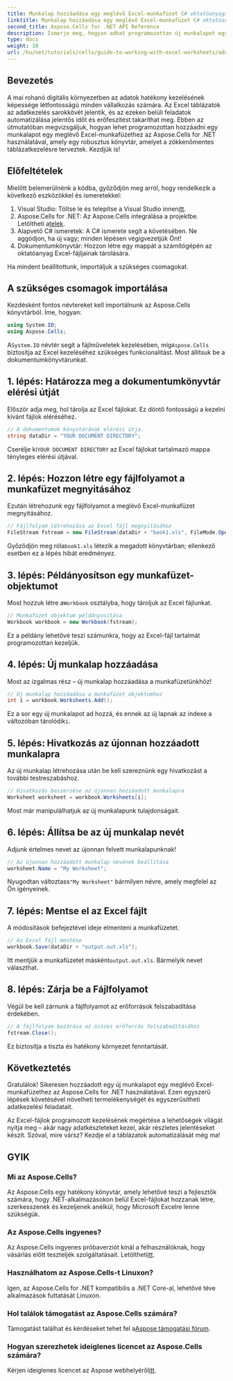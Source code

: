 ```yaml
---
title: Munkalap hozzáadása egy meglévő Excel-munkafüzet C# oktatóanyagához
linktitle: Munkalap hozzáadása egy meglévő Excel-munkafüzet C# oktatóanyagához
second_title: Aspose.Cells for .NET API Reference
description: Ismerje meg, hogyan adhat programozottan új munkalapot egy meglévő Excel-munkafüzethez az Aspose.Cells for .NET használatával. Ez a lépésenkénti útmutató a módosított munkafüzet mentését ismerteti, megkönnyítve ezzel a fejlesztők számára.
type: docs
weight: 10
url: /hu/net/tutorials/cells/guide-to-working-with-excel-worksheets/adding-worksheet-to-existing-excel-workbook-csharp-tutorial/
---
```

## Bevezetés

A mai rohanó digitális környezetben az adatok hatékony kezelésének képessége létfontosságú minden vállalkozás számára. Az Excel táblázatok az adatkezelés sarokkövét jelentik, és az ezeken belüli feladatok automatizálása jelentős időt és erőfeszítést takaríthat meg. Ebben az útmutatóban megvizsgáljuk, hogyan lehet programozottan hozzáadni egy munkalapot egy meglévő Excel-munkafüzethez az Aspose.Cells for .NET használatával, amely egy robusztus könyvtár, amelyet a zökkenőmentes táblázatkezelésre terveztek. Kezdjük is!

## Előfeltételek

Mielőtt belemerülnénk a kódba, győződjön meg arról, hogy rendelkezik a következő eszközökkel és ismeretekkel:

1.  Visual Studio: Töltse le és telepítse a Visual Studio innen[itt](https://visualstudio.microsoft.com/vs/).
2. Aspose.Cells for .NET: Az Aspose.Cells integrálása a projektbe. Letöltheti a[telek](https://releases.aspose.com/cells/net/).
3. Alapvető C# ismeretek: A C# ismerete segít a követésében. Ne aggódjon, ha új vagy; minden lépésen végigvezetjük Önt!
4. Dokumentumkönyvtár: Hozzon létre egy mappát a számítógépén az oktatóanyag Excel-fájljainak tárolására.

Ha mindent beállítottunk, importáljuk a szükséges csomagokat.

## A szükséges csomagok importálása

Kezdésként fontos névtereket kell importálnunk az Aspose.Cells könyvtárból. Íme, hogyan:

```csharp
using System.IO;
using Aspose.Cells;
```

 A`System.IO` névtér segít a fájlműveletek kezelésében, míg`Aspose.Cells` biztosítja az Excel kezeléséhez szükséges funkcionalitást. Most állítsuk be a dokumentumkönyvtárunkat.

## 1. lépés: Határozza meg a dokumentumkönyvtár elérési útját

Először adja meg, hol tárolja az Excel fájlokat. Ez döntő fontosságú a kezelni kívánt fájlok eléréséhez.

```csharp
// A dokumentumok könyvtárának elérési útja.
string dataDir = "YOUR DOCUMENT DIRECTORY";
```

 Cserélje ki`YOUR DOCUMENT DIRECTORY` az Excel fájlokat tartalmazó mappa tényleges elérési útjával.

## 2. lépés: Hozzon létre egy fájlfolyamot a munkafüzet megnyitásához

Ezután létrehozunk egy fájlfolyamot a meglévő Excel-munkafüzet megnyitásához.

```csharp
// Fájlfolyam létrehozása az Excel fájl megnyitásához
FileStream fstream = new FileStream(dataDir + "book1.xls", FileMode.Open);
```

 Győződjön meg róla`book1.xls` létezik a megadott könyvtárban; ellenkező esetben ez a lépés hibát eredményez.

## 3. lépés: Példányosítson egy munkafüzet-objektumot

 Most hozzuk létre a`Workbook` osztályba, hogy tároljuk az Excel fájlunkat.

```csharp
// Munkafüzet objektum példányosítása
Workbook workbook = new Workbook(fstream);
```

Ez a példány lehetővé teszi számunkra, hogy az Excel-fájl tartalmát programozottan kezeljük.

## 4. lépés: Új munkalap hozzáadása

Most az izgalmas rész – új munkalap hozzáadása a munkafüzetünkhöz!

```csharp
// Új munkalap hozzáadása a munkafüzet objektumhoz
int i = workbook.Worksheets.Add();
```

 Ez a sor egy új munkalapot ad hozzá, és ennek az új lapnak az indexe a változóban tárolódik`i`.

## 5. lépés: Hivatkozás az újonnan hozzáadott munkalapra

Az új munkalap létrehozása után be kell szereznünk egy hivatkozást a további testreszabáshoz.

```csharp
// Hivatkozás beszerzése az újonnan hozzáadott munkalapra
Worksheet worksheet = workbook.Worksheets[i];
```

Most már manipulálhatjuk az új munkalapunk tulajdonságait.

## 6. lépés: Állítsa be az új munkalap nevét

Adjunk értelmes nevet az újonnan felvett munkalapunknak!

```csharp
// Az újonnan hozzáadott munkalap nevének beállítása
worksheet.Name = "My Worksheet";
```

 Nyugodtan változtass`"My Worksheet"` bármilyen névre, amely megfelel az Ön igényeinek.

## 7. lépés: Mentse el az Excel fájlt

A módosítások befejeztével ideje elmenteni a munkafüzetet.

```csharp
// Az Excel fájl mentése
workbook.Save(dataDir + "output.out.xls");
```

 Itt mentjük a munkafüzetet másként`output.out.xls`. Bármelyik nevet választhat.

## 8. lépés: Zárja be a Fájlfolyamot

Végül be kell zárnunk a fájlfolyamot az erőforrások felszabadítása érdekében.

```csharp
// A fájlfolyam bezárása az összes erőforrás felszabadításához
fstream.Close();
```

Ez biztosítja a tiszta és hatékony környezet fenntartását.

## Következtetés

Gratulálok! Sikeresen hozzáadott egy új munkalapot egy meglévő Excel-munkafüzethez az Aspose.Cells for .NET használatával. Ezen egyszerű lépések követésével növelheti termelékenységét és egyszerűsítheti adatkezelési feladatait. 

Az Excel-fájlok programozott kezelésének megértése a lehetőségek világát nyitja meg – akár nagy adatkészleteket kezel, akár részletes jelentéseket készít. Szóval, mire vársz? Kezdje el a táblázatok automatizálását még ma!

## GYIK

### Mi az Aspose.Cells?
Az Aspose.Cells egy hatékony könyvtár, amely lehetővé teszi a fejlesztők számára, hogy .NET-alkalmazásokon belül Excel-fájlokat hozzanak létre, szerkesszenek és kezeljenek anélkül, hogy Microsoft Excelre lenne szükségük.

### Az Aspose.Cells ingyenes?
 Az Aspose.Cells ingyenes próbaverziót kínál a felhasználóknak, hogy vásárlás előtt teszteljék szolgáltatásait. Letöltheti[itt](https://releases.aspose.com/cells/net/).

### Használhatom az Aspose.Cells-t Linuxon?
Igen, az Aspose.Cells for .NET kompatibilis a .NET Core-al, lehetővé téve alkalmazások futtatását Linuxon.

### Hol találok támogatást az Aspose.Cells számára?
 Támogatást találhat és kérdéseket tehet fel a[Aspose támogatási fórum](https://forum.aspose.com/c/cells/9).

### Hogyan szerezhetek ideiglenes licencet az Aspose.Cells számára?
 Kérjen ideiglenes licencet az Aspose webhelyéről[itt](https://purchase.conholdate.com/temporary-license/).